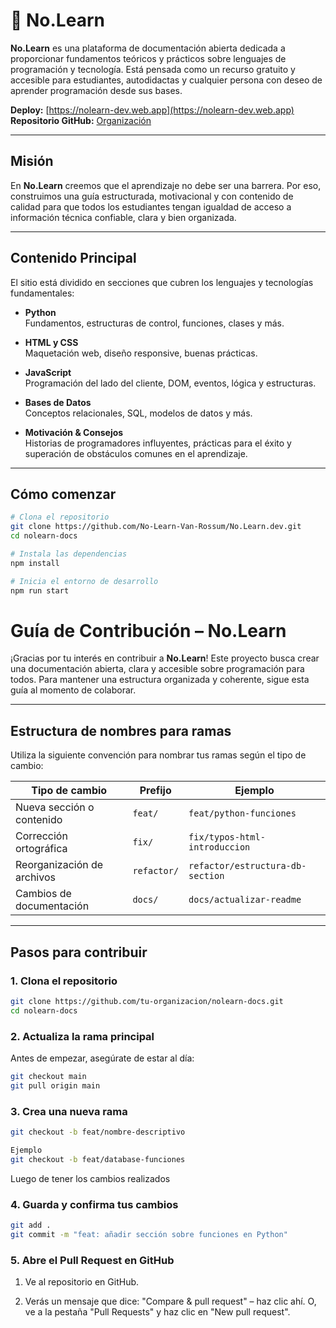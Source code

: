 # 📘 No.Learn

**No.Learn** es una plataforma de documentación abierta dedicada a proporcionar fundamentos teóricos y prácticos sobre lenguajes de programación y tecnología. Está pensada como un recurso gratuito y accesible para estudiantes, autodidactas y cualquier persona con deseo de aprender programación desde sus bases.

 **Deploy:** [https://nolearn-dev.web.app](https://nolearn-dev.web.app)  
 **Repositorio GitHub:** [Organización](https://github.com/No-Learn-Van-Rossum)

---

##  Misión

En **No.Learn** creemos que el aprendizaje no debe ser una barrera. Por eso, construimos una guía estructurada, motivacional y con contenido de calidad para que todos los estudiantes tengan igualdad de acceso a información técnica confiable, clara y bien organizada.


---

##  Contenido Principal

El sitio está dividido en secciones que cubren los lenguajes y tecnologías fundamentales:

-  **Python**  
  Fundamentos, estructuras de control, funciones, clases y más.

-  **HTML y CSS**  
  Maquetación web, diseño responsive, buenas prácticas.

-  **JavaScript**  
  Programación del lado del cliente, DOM, eventos, lógica y estructuras.

-  **Bases de Datos**  
  Conceptos relacionales, SQL, modelos de datos y más.

-  **Motivación & Consejos**  
  Historias de programadores influyentes, prácticas para el éxito y superación de obstáculos comunes en el aprendizaje.

---

##  Cómo comenzar

```bash
# Clona el repositorio
git clone https://github.com/No-Learn-Van-Rossum/No.Learn.dev.git
cd nolearn-docs

# Instala las dependencias
npm install

# Inicia el entorno de desarrollo
npm run start


```

#  Guía de Contribución – No.Learn

¡Gracias por tu interés en contribuir a **No.Learn**! Este proyecto busca crear una documentación abierta, clara y accesible sobre programación para todos. Para mantener una estructura organizada y coherente, sigue esta guía al momento de colaborar.

---

##  Estructura de nombres para ramas

Utiliza la siguiente convención para nombrar tus ramas según el tipo de cambio:

| Tipo de cambio              | Prefijo       | Ejemplo                             |
|----------------------------|---------------|-------------------------------------|
| Nueva sección o contenido  | `feat/`       | `feat/python-funciones`             |
| Corrección ortográfica     | `fix/`        | `fix/typos-html-introduccion`       |
| Reorganización de archivos | `refactor/`   | `refactor/estructura-db-section`    |
| Cambios de documentación   | `docs/`       | `docs/actualizar-readme`            |

---

##  Pasos para contribuir

### 1. Clona el repositorio

``` bash
git clone https://github.com/tu-organizacion/nolearn-docs.git
cd nolearn-docs

```
### 2. Actualiza la rama principal
Antes de empezar, asegúrate de estar al día:

``` bash
git checkout main
git pull origin main
```

### 3. Crea una nueva rama
``` bash
git checkout -b feat/nombre-descriptivo

Ejemplo
git checkout -b feat/database-funciones
```
Luego de tener los cambios realizados

### 4. Guarda y confirma tus cambios
``` bash
git add .
git commit -m "feat: añadir sección sobre funciones en Python"
```

### 5. Abre el Pull Request en GitHub
1. Ve al repositorio en GitHub.

2. Verás un mensaje que dice:
  "Compare & pull request" – haz clic ahí.
   O, ve a la pestaña "Pull Requests" y haz clic en "New pull request".

